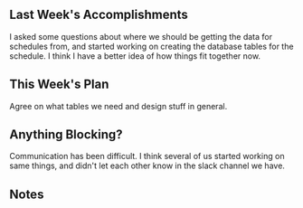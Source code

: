 ## Last Week's Accomplishments

I asked some questions about where we should be getting the data for schedules from, and started working on creating the database tables for the schedule. I think I have a better idea of how things fit together now.

<!-- > In this section, you can write about what you accomplished in the previous week. -->

<!-- > Examples:
> Bug fixes, Features added, Links to Issues, Links to Pull-Requests, Lightning Talks, Bonus Sessions -->

## This Week's Plan

Agree on what tables we need and design stuff in general.

<!-- > In this section, you can write about what you have planned for next week. -->

<!-- > Examples: New Bugs to be fixed, Design choices -->

## Anything Blocking?

Communication has been difficult. I think several of us started working on same things, and didn't let each other know in the slack channel we have.

<!-- > In this section, you can write about any blockers that you are having trouble in the project. -->

<!-- > Examples: Confusion on how to approach a problem, Limited experience with a specific technology -->

## Notes

<!-- > This is an optional section for any sort of information that does not fall under any of the other categories. -->
